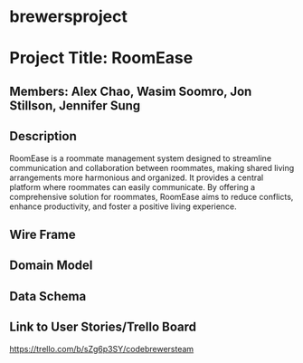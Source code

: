 # brewersproject

# Project Title: RoomEase

## Members: Alex Chao, Wasim Soomro, Jon Stillson, Jennifer Sung

## Description
RoomEase is a roommate management system designed to streamline communication and collaboration between roommates, making shared living arrangements more harmonious and organized. It provides a central platform where roommates can easily communicate. By offering a comprehensive solution for roommates, RoomEase aims to reduce conflicts, enhance productivity, and foster a positive living experience.


## Wire Frame



## Domain Model



## Data Schema


## Link to User Stories/Trello Board
https://trello.com/b/sZg6p3SY/codebrewersteam
